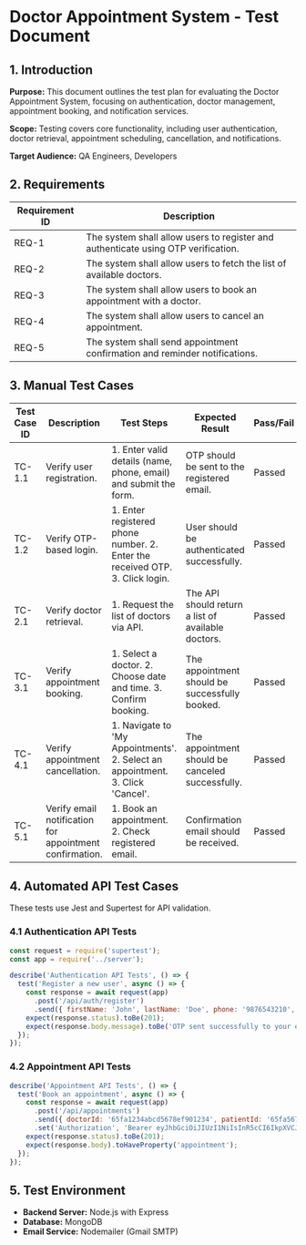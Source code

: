 # Doctor Appointment System - Test Document

## 1. Introduction

**Purpose:** This document outlines the test plan for evaluating the Doctor Appointment System, focusing on authentication, doctor management, appointment booking, and notification services.

**Scope:** Testing covers core functionality, including user authentication, doctor retrieval, appointment scheduling, cancellation, and notifications.

**Target Audience:** QA Engineers, Developers

## 2. Requirements

| Requirement ID | Description |
|---------------|-------------|
| REQ-1 | The system shall allow users to register and authenticate using OTP verification. |
| REQ-2 | The system shall allow users to fetch the list of available doctors. |
| REQ-3 | The system shall allow users to book an appointment with a doctor. |
| REQ-4 | The system shall allow users to cancel an appointment. |
| REQ-5 | The system shall send appointment confirmation and reminder notifications. |

## 3. Manual Test Cases

| Test Case ID | Description | Test Steps | Expected Result | Pass/Fail | Notes |
|-------------|-------------|------------|----------------|-----------|-------|
| TC-1.1 | Verify user registration. | 1. Enter valid details (name, phone, email) and submit the form. | OTP should be sent to the registered email. | Passed | User should receive an OTP within a few seconds. |
| TC-1.2 | Verify OTP-based login. | 1. Enter registered phone number. 2. Enter the received OTP. 3. Click login. | User should be authenticated successfully. | Passed | Ensure OTP expires after a set time. |
| TC-2.1 | Verify doctor retrieval. | 1. Request the list of doctors via API. | The API should return a list of available doctors. | Passed | Ensure that only active doctors are listed. |
| TC-3.1 | Verify appointment booking. | 1. Select a doctor. 2. Choose date and time. 3. Confirm booking. | The appointment should be successfully booked. | Passed | Ensure no double-booking for the same time slot. |
| TC-4.1 | Verify appointment cancellation. | 1. Navigate to 'My Appointments'. 2. Select an appointment. 3. Click 'Cancel'. | The appointment should be canceled successfully. | Passed | Verify cancellation policies (e.g., 24-hour notice). |
| TC-5.1 | Verify email notification for appointment confirmation. | 1. Book an appointment. 2. Check registered email. | Confirmation email should be received. | Passed | Ensure email contains appointment details. |

## 4. Automated API Test Cases

These tests use Jest and Supertest for API validation.

### 4.1 Authentication API Tests

```javascript
const request = require('supertest');
const app = require('../server');

describe('Authentication API Tests', () => {
  test('Register a new user', async () => {
    const response = await request(app)
      .post('/api/auth/register')
      .send({ firstName: 'John', lastName: 'Doe', phone: '9876543210', email: 'john.doe@example.com' });
    expect(response.status).toBe(201);
    expect(response.body.message).toBe('OTP sent successfully to your email');
  });
});
```

### 4.2 Appointment API Tests

```javascript
describe('Appointment API Tests', () => {
  test('Book an appointment', async () => {
    const response = await request(app)
      .post('/api/appointments')
      .send({ doctorId: '65fa1234abcd5678ef901234', patientId: '65fa5678abcd9012ef345678', appointmentDate: '2025-03-10', startTime: '10:00' })
      .set('Authorization', 'Bearer eyJhbGciOiJIUzI1NiIsInR5cCI6IkpXVCJ9');
    expect(response.status).toBe(201);
    expect(response.body).toHaveProperty('appointment');
  });
});
```

## 5. Test Environment

- **Backend Server:** Node.js with Express
- **Database:** MongoDB
- **Email Service:** Nodemailer (Gmail SMTP)

